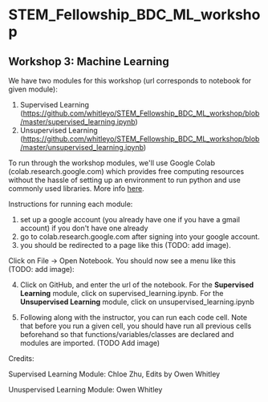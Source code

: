 # STEM_Fellowship_BDC_ML_workshop
## Workshop 3: Machine Learning

We have two modules for this workshop (url corresponds to notebook for given module):

1) Supervised Learning (https://github.com/whitleyo/STEM_Fellowship_BDC_ML_workshop/blob/master/supervised_learning.ipynb)
2) Unsupervised Learning (https://github.com/whitleyo/STEM_Fellowship_BDC_ML_workshop/blob/master/unsupervised_learning.ipynb)

To run through the workshop modules, we'll use Google Colab (colab.research.google.com) which provides free computing resources without the hassle of setting up an environment to run python and use commonly used libraries. More info [here](https://research.google.com/colaboratory/faq.html).

Instructions for running each module:
1) set up a google account (you already have one if you have a gmail account) if you don't have one already
2) go to colab.research.google.com after signing into your google account.
3) you should be redirected to a page like this (TODO: add image).

  Click on File -> Open Notebook. You should now see a menu like this (TODO: add image):
 
4) Click on GitHub, and enter the url of the notebook. For the __Supervised Learning__ module, click on supervised_learning.ipynb. For the __Unsupervised Learning__ module, click on unsupervised_learning.ipynb

5) Following along with the instructor, you can run each code cell. Note that before you run a given cell, you should have run all previous cells beforehand so that functions/variables/classes are declared and modules are imported. (TODO Add image)



Credits:

Supervised Learning Module: Chloe Zhu, Edits by Owen Whitley

Unuspervised Learning Module: Owen Whitley

